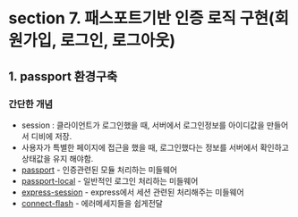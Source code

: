 # section 7. 패스포트기반 인증 로직 구현(회원가입, 로그인, 로그아웃)

## 1. passport 환경구축

### 간단한 개념

- session : 클라이언트가 로그인했을 때, 서버에서 로그인정보를 아이디값을 만들어서 디비에 저장.
- 사용자가 특별한 페이지에 접근을 했을 때, 로그인했다는 정보를 서버에서 확인하고 상태값을 유지 해야함.
- [passport](https://github.com/jaredhanson/passport) - 인증관련된 모듈 처리하는 미들웨어
- [passport-local](https://github.com/jaredhanson/passport-local) - 일반적인 로그인 처리하는 미들웨어
- [express-session](https://github.com/expressjs/session) - express에서 세션 관련된 처리해주는 미들웨어
- [connect-flash](https://github.com/jaredhanson/connect-flash) - 에러메세지들을 쉽게전달
